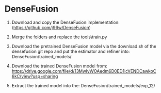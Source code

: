 # DenseFusion

1. Download and copy the DenseFusion implementation (https://github.com/j96w/DenseFusion)

2. Merge the folders and replace the tools\train.py

3. Download the pretrained DenseFusion model via the download.sh of the densefusion git repo and put the estimator and refiner into: DenseFusion/trained_models/

3. Download the trained DenseFusion model from: https://drive.google.com/file/d/13MwlvWOAedm6D0ED1IcVENDCawkoC8kC/view?usp=sharing

4. Extract the trained model into the: DenseFusion/trained_models/exp_12/


